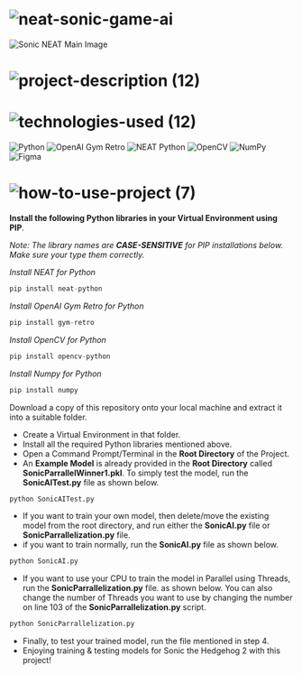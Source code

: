 <!-- Project Name -->
# ![neat-sonic-game-ai](https://user-images.githubusercontent.com/95453430/162596600-14d12dd7-3281-4318-9a28-776e3ad26982.svg)

<!-- Project Images -->
![Sonic NEAT Main Image](https://user-images.githubusercontent.com/95453430/162623655-51cfc6a2-8f28-43fb-8829-520a85f0d73d.png)

<!-- Project Description -->
# ![project-description (12)](https://user-images.githubusercontent.com/95453430/162596605-119622a6-4a48-467f-9a98-4efba1f8f156.svg)

<!-- Project Tech-Stack -->
# ![technologies-used (12)](https://user-images.githubusercontent.com/95453430/162596608-5c03c937-8d74-4333-b3d9-499747e432ad.svg)

![Python](https://img.shields.io/badge/python-3670A0?style=for-the-badge&logo=python&logoColor=ffdd54)
![OpenAI Gym Retro](https://img.shields.io/badge/OpenAI%20Gym%20Retro-0081A5?style=for-the-badge&logo=OpenAI-Gym&logoColor=white)
![NEAT Python](https://img.shields.io/badge/NEAT%20python-3670A0?style=for-the-badge&logo=python&logoColor=ffdd54)
![OpenCV](https://img.shields.io/badge/opencv-%23white.svg?style=for-the-badge&logo=opencv&logoColor=white)
![NumPy](https://img.shields.io/badge/numpy-%23013243.svg?style=for-the-badge&logo=numpy&logoColor=white)
![Figma](https://img.shields.io/badge/figma-%23F24E1E.svg?style=for-the-badge&logo=figma&logoColor=white)

<!-- How To Use Project-->
# ![how-to-use-project (7)](https://user-images.githubusercontent.com/95453430/162596610-3abbcdb3-59c3-4357-a1d4-6384d668bad0.svg)

**Install the following Python libraries in your Virtual Environment using PIP**.

*Note: The library names are **CASE-SENSITIVE** for PIP installations below. Make sure your type them correctly.*

*Install NEAT for Python*
```Python
pip install neat-python
```

*Install OpenAI Gym Retro for Python*
```Python
pip install gym-retro
```

*Install OpenCV for Python*
```Python
pip install opencv-python
```

*Install Numpy for Python*
```Python
pip install numpy
```

Download a copy of this repository onto your local machine and extract it into a suitable folder.
- Create a Virtual Environment in that folder.
- Install all the required Python libraries mentioned above.
- Open a Command Prompt/Terminal in the **Root Directory** of the Project.
- An **Example Model** is already provided in the **Root Directory** called **SonicParrallelWinner1.pkl**. To simply test the model, run the **SonicAITest.py** file as shown below.
```Python
python SonicAITest.py
```
- If you want to train your own model, then delete/move the existing model from the root directory, and run either the **SonicAI.py** file or **SonicParrallelization.py** file.
- if you want to train normally, run the **SonicAI.py** file as shown below.
```Python
python SonicAI.py
```
- If you want to use your CPU to train the model in Parallel using Threads, run the **SonicParrallelization.py** file. as shown below. You can also change the number of Threads you want to use by changing the number on line 103 of the **SonicParrallelization.py** script.
```Python
python SonicParrallelization.py
```
- Finally, to test your trained model, run the file mentioned in step 4.
- Enjoying training & testing models for Sonic the Hedgehog 2 with this project!
